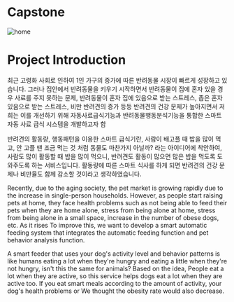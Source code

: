 # Capstone
![home](https://github.com/JaeHyun154/Cabstone/assets/129927776/bf6c5222-b1f6-4f95-95ce-2df2c28520ee)

# Project Introduction
최근 고령화 사회로 인하여 1인 가구의 증가에 따른 반려동물 시장이 빠르게 성장하고 있습니다. 그러나 집안에서 반려동물을 키우기 시작하면서 반려동물이 집에 혼자 있을 경우 사료를 주지 못하는 문제, 반려동물이 혼자 집에 있음으로 받는 스트레스, 좁은 혼자 있음으로 받는 스트레스, 비만 반려견의 증가 등등 반려견의 건강 문제가 높아지면서
저희는 이를 개선하기 위해 자동사료급식기능과 반려동물행동분석기능을 통합한 스마트 자동 사료 급식 시스템을 개발하고자 함

반려견의 활동량, 행동패턴을 이용한 스마트 급식기란, 사람이 배고플 때 밥을 많이 먹고, 안 고플 땐 조금 먹는 것 처럼 동물도 마찬가지 아닐까? 라는 아이디어에 착안하여,
사람도 많이 활동할 때 밥을 많이 먹으니, 반려견도 활동이 많으면 많은 밥을 먹도록 도와주도록 하는 서비스입니다. 활동량에 따른 스마트 식사를 하게 되면 반려견의 건강 문제나
비만율도 함께 감소할 것이라고 생각하였습니다. 



Recently, due to the aging society, the pet market is growing rapidly due to the increase in single-person households. However, as people start raising pets at home, they face health problems such as not being able to feed their pets when they are home alone, stress from being alone at home, stress from being alone in a small space, increase in the number of obese dogs, etc. As it rises
To improve this, we want to develop a smart automatic feeding system that integrates the automatic feeding function and pet behavior analysis function.

A smart feeder that uses your dog's activity level and behavior patterns is like humans eating a lot when they're hungry and eating a little when they're not hungry, isn't this the same for animals? Based on the idea,
People eat a lot when they are active, so this service helps dogs eat a lot when they are active too. If you eat smart meals according to the amount of activity, your dog's health problems or
We thought the obesity rate would also decrease.
